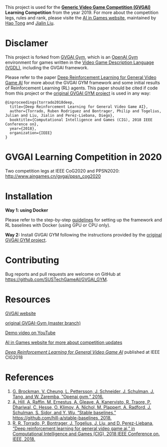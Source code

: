 This project is used for the **[Generic Video Game Competition (GVGAI)](http://www.gvgai.net/) Learning Competition** from the year 2019. For more about the competition legs, rules and rank, please visite the [AI in Games website](http://www.aingames.cn/), maintained by [Hao Tong](https://github.com/HawkTom) and [Jialin Liu](https://github.com/ljialin). 

# Disclamer

This project is forked from [GVGAI Gym](https://github.com/rubenrtorrado/GVGAI_GYM), which is an [OpenAI Gym](gym.openai.com) environment for games written in the [Video Game Description Language (VGDL)](http://www.gvgai.net/vgdl.php), including the GVGAI framework. 

Please refer to the paper [Deep Reinforcement Learning for General Video Game AI](https://arxiv.org/abs/1806.02448) for more about the GVGAI GYM framework and some initial results of Reinforcement Learning (RL) agents. This paper should be cited if code from this project or the [original GVGAI GYM project](https://github.com/rubenrtorrado/GVGAI_GYM) is used in any way:

```
@inproceedings{torrado2018deep,
  title={Deep Reinforcement Learning for General Video Game AI},
  author={Torrado, Ruben Rodriguez and Bontrager, Philip and Togelius, Julian and Liu, Jialin and Perez-Liebana, Diego},
  booktitle={Computational Intelligence and Games (CIG), 2018 IEEE Conference on},
  year={2018},
  organization={IEEE}
}
```

# GVGAI Learning Competition in 2020

Two competition legs at IEEE CoG2020 and PPSN2020:
http://www.aingames.cn/gvgai/ppsn_cog2020

# Installation

**Way 1: using Docker**

Please refer to the step-by-step [guidelines](https://github.com/SUSTechGameAI/GVGAI_GYM/blob/master/docs/Guidelines-Docker-GVGAI-RLbaselines.md) for setting up the framework and RL baselines with Docker (using GPU or CPU only).

**Way 2:** 
Install GVGAI GYM following the instructions provided by the [original GVGAI GYM project](https://github.com/rubenrtorrado/GVGAI_GYM).

# Contributing

Bug reports and pull requests are welcome on GitHub at https://github.com/SUSTechGameAI/GVGAI_GYM.

# Resources

[GVGAI website](http://www.gvgai.net)

[original GVGAI-Gym (master branch)](https://github.com/rubenrtorrado/GVGAI_GYM) 

[Demo video on YouTube](https://youtu.be/O84KgRt6AJI)

[AI in Games website for more about competition updates](http://www.aingames.cn/#sources)

[*Deep Reinforcement Learning for General Video Game AI*](https://arxiv.org/abs/1806.02448) published at IEEE CIG2018

# References

1. [G. Brockman, V. Cheung, L. Pettersson, J. Schneider, J. Schulman, J. Tang, and W. Zaremba, “Openai gym,” 2016.](https://github.com/openai/gym)
2. [A. Hill, A. Raffin, M. Ernestus, A. Gleave, A. Kanervisto, R. Traore, P. Dhariwal, C. Hesse, O. Klimov, A. Nichol, M. Plappert, A. Radford, J. Schulman, S. Sidor, and Y. Wu, “Stable baselines,” https://github.com/hill-a/stable-baselines, 2018.](https://github.com/hill-a/stable-baselines)
3. [R. R. Torrado, P. Bontrager, J. Togelius, J. Liu, and D. Perez-Liebana, “Deep reinforcement learning for general video game ai,” in Computational Intelligence and Games (CIG), 2018 IEEE Conference on. IEEE,
   2018.](https://github.com/rubenrtorrado/GVGAI_GYM)
